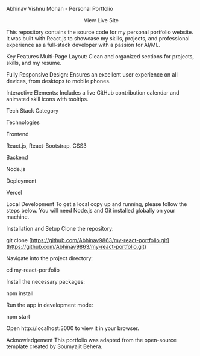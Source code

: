 Abhinav Vishnu Mohan - Personal Portfolio
<div align="center">

View Live Site

</div>

This repository contains the source code for my personal portfolio website. It was built with React.js to showcase my skills, projects, and professional experience as a full-stack developer with a passion for AI/ML.

Key Features
Multi-Page Layout: Clean and organized sections for projects, skills, and my resume.

Fully Responsive Design: Ensures an excellent user experience on all devices, from desktops to mobile phones.

Interactive Elements: Includes a live GitHub contribution calendar and animated skill icons with tooltips.

Tech Stack
Category

Technologies

Frontend

React.js, React-Bootstrap, CSS3

Backend

Node.js

Deployment

Vercel

Local Development
To get a local copy up and running, please follow the steps below. You will need Node.js and Git installed globally on your machine.

Installation and Setup
Clone the repository:

git clone [https://github.com/Abhinav9863/my-react-portfolio.git](https://github.com/Abhinav9863/my-react-portfolio.git)

Navigate into the project directory:

cd my-react-portfolio

Install the necessary packages:

npm install

Run the app in development mode:

npm start

Open http://localhost:3000 to view it in your browser.

Acknowledgement
This portfolio was adapted from the open-source template created by Soumyajit Behera.
